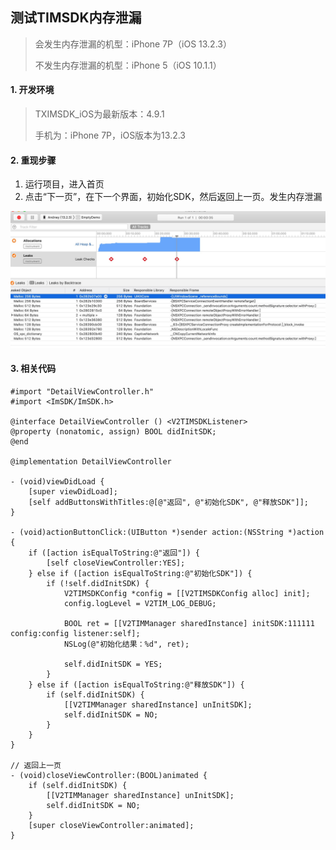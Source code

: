 ## 测试TIMSDK内存泄漏

> 会发生内存泄漏的机型：iPhone 7P（iOS 13.2.3）
> 
>  不发生内存泄漏的机型：iPhone 5（iOS 10.1.1）

#### 1. 开发环境

> TXIMSDK_iOS为最新版本：4.9.1
> 
> 手机为：iPhone 7P，iOS版本为13.2.3


#### 2. 重现步骤

1. 运行项目，进入首页
2. 点击“下一页”，在下一个界面，初始化SDK，然后返回上一页。发生内存泄漏

![内存泄漏截图](./images/20200918094334.jpg)

#### 3. 相关代码

```objc
#import "DetailViewController.h"
#import <ImSDK/ImSDK.h>

@interface DetailViewController () <V2TIMSDKListener>
@property (nonatomic, assign) BOOL didInitSDK;
@end

@implementation DetailViewController

- (void)viewDidLoad {
    [super viewDidLoad];
    [self addButtonsWithTitles:@[@"返回", @"初始化SDK", @"释放SDK"]];
}

- (void)actionButtonClick:(UIButton *)sender action:(NSString *)action {
    if ([action isEqualToString:@"返回"]) {
        [self closeViewController:YES];
    } else if ([action isEqualToString:@"初始化SDK"]) {
        if (!self.didInitSDK) {
            V2TIMSDKConfig *config = [[V2TIMSDKConfig alloc] init];
            config.logLevel = V2TIM_LOG_DEBUG;

            BOOL ret = [[V2TIMManager sharedInstance] initSDK:111111 config:config listener:self];
            NSLog(@"初始化结果：%d", ret);

            self.didInitSDK = YES;
        }
    } else if ([action isEqualToString:@"释放SDK"]) {
        if (self.didInitSDK) {
            [[V2TIMManager sharedInstance] unInitSDK];
            self.didInitSDK = NO;
        }
    }
}

// 返回上一页
- (void)closeViewController:(BOOL)animated {
    if (self.didInitSDK) {
        [[V2TIMManager sharedInstance] unInitSDK];
        self.didInitSDK = NO;
    }
    [super closeViewController:animated];
}
```
